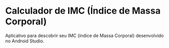 # Calculador de IMC (Índice de Massa Corporal)

Aplicativo para descobrir seu IMC (índice de Massa Corporal) desenvolvido no Android Studio.

